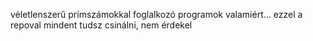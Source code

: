véletlenszerű prímszámokkal foglalkozó programok valamiért...
ezzel a repoval mindent tudsz csinálni, nem érdekel
